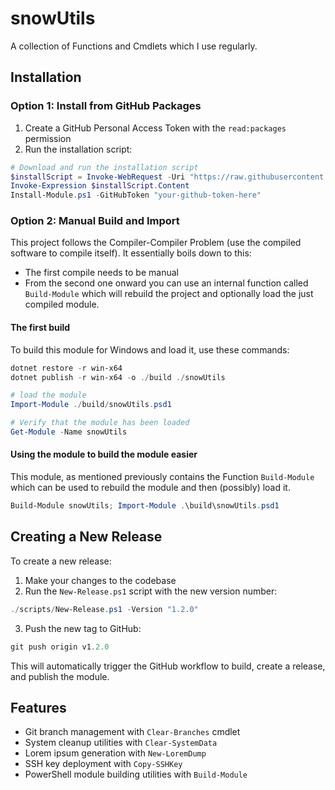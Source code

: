 ﻿# snowUtils

A collection of Functions and Cmdlets which I use regularly.

## Installation

### Option 1: Install from GitHub Packages

1. Create a GitHub Personal Access Token with the `read:packages` permission
2. Run the installation script:

```powershell
# Download and run the installation script
$installScript = Invoke-WebRequest -Uri "https://raw.githubusercontent.com/schnow265/snowUtils/main/scripts/Install-Module.ps1"
Invoke-Expression $installScript.Content
Install-Module.ps1 -GitHubToken "your-github-token-here"
```

### Option 2: Manual Build and Import

This project follows the Compiler-Compiler Problem (use the compiled software to compile itself). It essentially boils down to this:

- The first compile needs to be manual
- From the second one onward you can use an internal function called ``Build-Module`` which will rebuild the project and optionally load the just compiled module.

#### The first build

To build this module for Windows and load it, use these commands:

```powershell
dotnet restore -r win-x64
dotnet publish -r win-x64 -o ./build ./snowUtils

# load the module
Import-Module ./build/snowUtils.psd1

# Verify that the module has been loaded
Get-Module -Name snowUtils
```

#### Using the module to build the module easier

This module, as mentioned previously contains the Function ``Build-Module`` which can be used to rebuild the module and then (possibly) load it.

```powershell
Build-Module snowUtils; Import-Module .\build\snowUtils.psd1
```

## Creating a New Release

To create a new release:

1. Make your changes to the codebase
2. Run the `New-Release.ps1` script with the new version number:

```powershell
./scripts/New-Release.ps1 -Version "1.2.0"
```

3. Push the new tag to GitHub:

```powershell
git push origin v1.2.0
```

This will automatically trigger the GitHub workflow to build, create a release, and publish the module.

## Features

- Git branch management with `Clear-Branches` cmdlet
- System cleanup utilities with `Clear-SystemData`
- Lorem ipsum generation with `New-LoremDump`
- SSH key deployment with `Copy-SSHKey`
- PowerShell module building utilities with `Build-Module`
